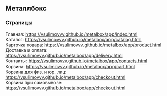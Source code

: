 ## Металлбокс
### Страницы
Главная: https://vsulimovvv.github.io/metalbox/app/index.html  
Каталог: https://vsulimovvv.github.io/metalbox/app/catalog.html  
Карточка товара: https://vsulimovvv.github.io/metalbox/app/product.html  
Доставка и оплата: https://vsulimovvv.github.io/metalbox/app/delivery.html  
Контакты: https://vsulimovvv.github.io/metalbox/app/contacts.html  
Корзина: https://vsulimovvv.github.io/metalbox/app/cart.html  
Корзина для физ. и юр. лиц: https://vsulimovvv.github.io/metalbox/app/checkout.html  
Корзина при самовывозе: https://vsulimovvv.github.io/metalbox/app/checkout.html  